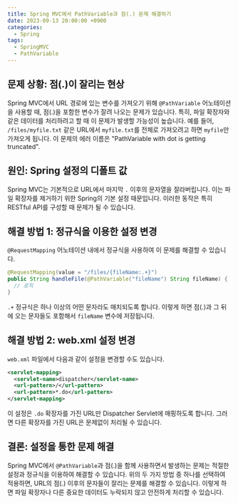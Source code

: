 ```yaml
---
title: Spring MVC에서 PathVariable과 점(.) 문제 해결하기
date: 2023-09-13 20:00:00 +0900
categories:
  - Spring
tags:
  - SpringMVC
  - PathVariable
---
```

## 문제 상황: 점(.)이 잘리는 현상

Spring MVC에서 URL 경로에 있는 변수를 가져오기 위해 `@PathVariable` 어노테이션을 사용할 때, 점(.)을 포함한 변수가 잘려 나오는 문제가 있습니다. 특히, 파일 확장자와 같은 데이터를 처리하려고 할 때 이 문제가 발생할 가능성이 높습니다. 예를 들어, `/files/myfile.txt` 같은 URL에서 `myfile.txt`를 전체로 가져오려고 하면 `myfile`만 가져오게 됩니다. 이 문제의 에러 이름은 "PathVariable with dot is getting truncated".

## 원인: Spring 설정의 디폴트 값

Spring MVC는 기본적으로 URL에서 마지막 `.` 이후의 문자열을 잘라버립니다. 이는 파일 확장자를 제거하기 위한 Spring의 기본 설정 때문입니다. 이러한 동작은 특히 RESTful API를 구성할 때 문제가 될 수 있습니다.

## 해결 방법 1: 정규식을 이용한 설정 변경

`@RequestMapping` 어노테이션 내에서 정규식을 사용하여 이 문제를 해결할 수 있습니다.

```java
@RequestMapping(value = "/files/{fileName:.+}")
public String handleFile(@PathVariable("fileName") String fileName) {
  // 로직
}
```

`.+` 정규식은 하나 이상의 어떤 문자라도 매치되도록 합니다. 이렇게 하면 점(.)과 그 뒤에 오는 문자들도 포함해서 `fileName` 변수에 저장됩니다.

## 해결 방법 2: web.xml 설정 변경

`web.xml` 파일에서 다음과 같이 설정을 변경할 수도 있습니다.

```xml
<servlet-mapping>
  <servlet-name>dispatcher</servlet-name>
  <url-pattern>/</url-pattern>
  <url-pattern>*.do</url-pattern>
</servlet-mapping>
```

이 설정은 `.do` 확장자를 가진 URL만 Dispatcher Servlet에 매핑하도록 합니다. 그러면 다른 확장자를 가진 URL은 문제없이 처리될 수 있습니다.

## 결론: 설정을 통한 문제 해결

Spring MVC에서 `@PathVariable`과 점(.)을 함께 사용하면서 발생하는 문제는 적절한 설정과 정규식을 이용하여 해결할 수 있습니다. 위의 두 가지 방법 중 하나를 선택하여 적용하면, URL의 점(.) 이후의 문자들이 잘리는 문제를 해결할 수 있습니다. 이렇게 하면 파일 확장자나 다른 중요한 데이터도 누락되지 않고 안전하게 처리할 수 있습니다.